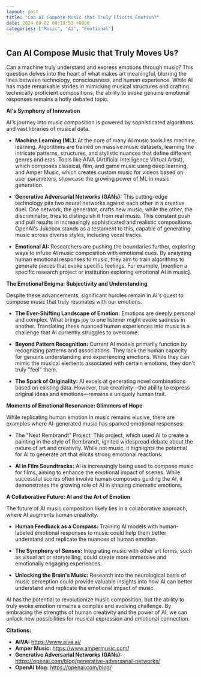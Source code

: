 ```yaml
---
layout: post
title: "Can AI Compose Music that Truly Elicits Emotion?"
date: 2024-09-02 00:19:53 +0000
categories: ["Music", "Ai", "Emotional"]
---
```


## Can AI Compose Music that Truly Moves Us?

Can a machine truly understand and express emotions through music? This question delves into the heart of what makes art meaningful, blurring the lines between technology, consciousness, and human experience. While AI has made remarkable strides in mimicking musical structures and crafting technically proficient compositions, the ability to evoke genuine emotional responses remains a hotly debated topic.

**AI's Symphony of Innovation**

AI's journey into music composition is powered by sophisticated algorithms and vast libraries of musical data. 

* **Machine Learning (ML):** At the core of many AI music tools lies machine learning. Algorithms are trained on massive music datasets, learning the intricate patterns, structures, and stylistic nuances that define different genres and eras.  Tools like AIVA (Artificial Intelligence Virtual Artist), which composes classical, film, and game music using deep learning, and Amper Music, which creates custom music for videos based on user parameters, showcase the growing power of ML in music generation.

* **Generative Adversarial Networks (GANs):** This cutting-edge technology pits two neural networks against each other in a creative duel. One network, the generator, crafts new music, while the other, the discriminator, tries to distinguish it from real music. This constant push and pull results in increasingly sophisticated and realistic compositions. OpenAI's Jukebox stands as a testament to this, capable of generating music across diverse styles, including vocal tracks.

* **Emotional AI:** Researchers are pushing the boundaries further, exploring ways to infuse AI music composition with emotional cues. By analyzing human emotional responses to music, they aim to train algorithms to generate pieces that evoke specific feelings.  For example, [mention a specific research project or institution exploring emotional AI in music].

**The Emotional Enigma: Subjectivity and Understanding**

Despite these advancements, significant hurdles remain in AI's quest to compose music that truly resonates with our emotions.

* **The Ever-Shifting Landscape of Emotion:** Emotions are deeply personal and complex. What brings joy to one listener might evoke sadness in another. Translating these nuanced human experiences into music is a challenge that AI currently struggles to overcome.

* **Beyond Pattern Recognition:**  Current AI models primarily function by recognizing patterns and associations. They lack the human capacity for genuine understanding and experiencing emotions. While they can mimic the musical elements associated with certain emotions, they don't truly "feel" them.

* **The Spark of Originality:** AI excels at generating novel combinations based on existing data. However, true creativity—the ability to express original ideas and emotions—remains a uniquely human trait. 

**Moments of Emotional Resonance: Glimmers of Hope**

While replicating human emotion in music remains elusive, there are examples where AI-generated music has sparked emotional responses:

* The "Next Rembrandt" Project: This project, which used AI to create a painting in the style of Rembrandt, ignited widespread debate about the nature of art and creativity. While not music, it highlights the potential for AI to generate art that elicits strong emotional reactions.

* **AI in Film Soundtracks:** AI is increasingly being used to compose music for films, aiming to enhance the emotional impact of scenes. While successful scores often involve human composers guiding the AI, it demonstrates the growing role of AI in shaping cinematic emotions.

**A Collaborative Future: AI and the Art of Emotion**

The future of AI music composition likely lies in a collaborative approach, where AI augments human creativity. 

* **Human Feedback as a Compass:** Training AI models with human-labeled emotional responses to music could help them better understand and replicate the nuances of human emotion.

* **The Symphony of Senses:** Integrating music with other art forms, such as visual art or storytelling, could create more immersive and emotionally engaging experiences.

* **Unlocking the Brain's Music:** Research into the neurological basis of music perception could provide valuable insights into how AI can better understand and replicate the emotional impact of music. 



AI has the potential to revolutionize music composition, but the ability to truly evoke emotion remains a complex and evolving challenge. By embracing the strengths of human creativity and the power of AI, we can unlock new possibilities for musical expression and emotional connection. 



**Citations:**


* **AIVA:** https://www.aiva.ai/
* **Amper Music:** https://www.ampermusic.com/
* **Generative Adversarial Networks (GANs):** https://openai.com/blog/generative-adversarial-networks/
* **OpenAI blog:** https://openai.com/blog/





